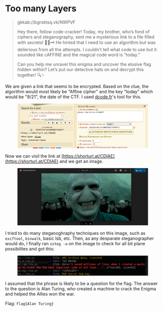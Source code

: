 # Too many Layers

> gkkab://bgrsktsq.vk/NWPVF
>
> Hey there, fellow code-cracker! Today, my brother, who’s fond of ciphers and steganography, sent me a mysterious link to a file filled with secrets! 🕵️‍♂️🗝️ He hinted that I need to use an algorithm but was delierious from all the attempts. I couldn't tell what code to use but it sounded like cAFFINE and the magical code word is “today.”
>
> Can you help me unravel this enigma and uncover the elusive flag hidden within? Let’s put our detective hats on and decrypt this together! 🔍✨

We are given a link that seems to be encrypted. Based on the clue, the algorithm would most likely be "Affine cipher" and the key "today" which would be "9/21", the date of the CTF. I used [dcode.fr](https://www.dcode.fr/affine-cipher)'s tool for this.

<figure><img src="../../../.gitbook/assets/image (24).png" alt=""><figcaption></figcaption></figure>

Now we can visil the link at [https://shorturl.at/CDIAE](https://shorturl.at/CDIAE) and we get an image.

<figure><img src="../../../.gitbook/assets/image (25).png" alt=""><figcaption></figcaption></figure>

I tried to do many steganoghraphy techniques on this image, such as `exiftool`, `binwalk`, basic lsb, etc. Then, as any desparate steganographer would do, I finally ran `zsteg -a` on the image to check for all bit plane possibilites and got this:

<figure><img src="../../../.gitbook/assets/image (26).png" alt=""><figcaption></figcaption></figure>

I assumed that the phrase is likely to be a question for the flag. The answer to the question is Alan Turing, who created a machine to crack the Enigma and helped the Allies won the war.

Flag: `flag{Alan Turing}`
